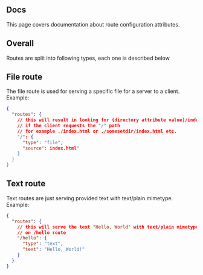 ## Docs
This page covers documentation about route configuration attributes.

## Overall
Routes are split into following types, each one is described below

## File route
The file route is used for serving a specific file for a server to a client.
Example:
```json
{
  "routes": {
    // this will result in looking for {directory attribute value}/index.html
    // if the client requests the "/" path
    // for example ./index.html or ./somesetdir/index.html etc.
    "/": {
      "type": "file",
      "source": index.html"
    }
  }
}
```
## Text route
Text routes are just serving provided text with text/plain mimetype.
Example:
```json
{
  "routes": {
    // this will serve the text "Hello, World" with text/plain mimetype
    // on /hello route
    "/hello": {
      "type": "text",
      "text": "Hello, World!"
    }
  }
}
```
